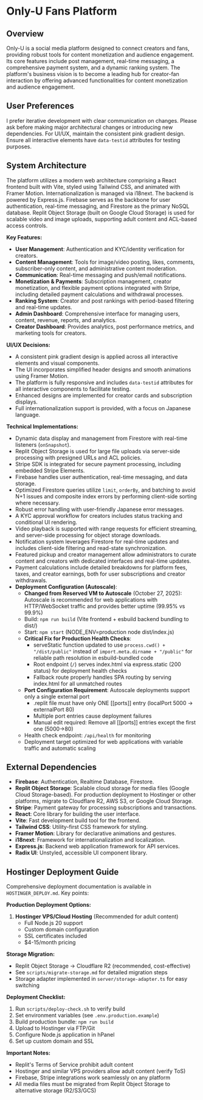 # Only-U Fans Platform

## Overview
Only-U is a social media platform designed to connect creators and fans, providing robust tools for content monetization and audience engagement. Its core features include post management, real-time messaging, a comprehensive payment system, and a dynamic ranking system. The platform's business vision is to become a leading hub for creator-fan interaction by offering advanced functionalities for content monetization and audience engagement.

## User Preferences
I prefer iterative development with clear communication on changes. Please ask before making major architectural changes or introducing new dependencies. For UI/UX, maintain the consistent pink gradient design. Ensure all interactive elements have `data-testid` attributes for testing purposes.

## System Architecture
The platform utilizes a modern web architecture comprising a React frontend built with Vite, styled using Tailwind CSS, and animated with Framer Motion. Internationalization is managed via i18next. The backend is powered by Express.js. Firebase serves as the backbone for user authentication, real-time messaging, and Firestore as the primary NoSQL database. Replit Object Storage (built on Google Cloud Storage) is used for scalable video and image uploads, supporting adult content and ACL-based access controls.

**Key Features:**
*   **User Management**: Authentication and KYC/identity verification for creators.
*   **Content Management**: Tools for image/video posting, likes, comments, subscriber-only content, and administrative content moderation.
*   **Communication**: Real-time messaging and push/email notifications.
*   **Monetization & Payments**: Subscription management, creator monetization, and flexible payment options integrated with Stripe, including detailed payment calculations and withdrawal processes.
*   **Ranking System**: Creator and post rankings with period-based filtering and real-time updates.
*   **Admin Dashboard**: Comprehensive interface for managing users, content, revenue, reports, and analytics.
*   **Creator Dashboard**: Provides analytics, post performance metrics, and marketing tools for creators.

**UI/UX Decisions:**
*   A consistent pink gradient design is applied across all interactive elements and visual components.
*   The UI incorporates simplified header designs and smooth animations using Framer Motion.
*   The platform is fully responsive and includes `data-testid` attributes for all interactive components to facilitate testing.
*   Enhanced designs are implemented for creator cards and subscription displays.
*   Full internationalization support is provided, with a focus on Japanese language.

**Technical Implementations:**
*   Dynamic data display and management from Firestore with real-time listeners (`onSnapshot`).
*   Replit Object Storage is used for large file uploads via server-side processing with presigned URLs and ACL policies.
*   Stripe SDK is integrated for secure payment processing, including embedded Stripe Elements.
*   Firebase handles user authentication, real-time messaging, and data storage.
*   Optimized Firestore queries utilize `limit`, `orderBy`, and batching to avoid N+1 issues and composite index errors by performing client-side sorting where necessary.
*   Robust error handling with user-friendly Japanese error messages.
*   A KYC approval workflow for creators includes status tracking and conditional UI rendering.
*   Video playback is supported with range requests for efficient streaming, and server-side processing for object storage downloads.
*   Notification system leverages Firestore for real-time updates and includes client-side filtering and read-state synchronization.
*   Featured pickup and creator management allow administrators to curate content and creators with dedicated interfaces and real-time updates.
*   Payment calculations include detailed breakdowns for platform fees, taxes, and creator earnings, both for user subscriptions and creator withdrawals.
*   **Deployment Configuration (Autoscale)**:
    - **Changed from Reserved VM to Autoscale** (October 27, 2025): Autoscale is recommended for web applications with HTTP/WebSocket traffic and provides better uptime (99.95% vs 99.9%)
    - Build: `npm run build` (Vite frontend + esbuild backend bundling to dist/)
    - Start: `npm start` (NODE_ENV=production node dist/index.js)
    - **Critical Fix for Production Health Checks**: 
      - serveStatic function updated to use `process.cwd() + "/dist/public"` instead of `import.meta.dirname + "/public"` for reliable path resolution in esbuild-bundled code
      - Root endpoint (`/`) serves index.html via express.static (200 status) for deployment health checks
      - Fallback route properly handles SPA routing by serving index.html for all unmatched routes
    - **Port Configuration Requirement**: Autoscale deployments support only a single external port
      - .replit file must have only ONE [[ports]] entry (localPort 5000 → externalPort 80)
      - Multiple port entries cause deployment failures
      - Manual edit required: Remove all [[ports]] entries except the first one (5000→80)
    - Health check endpoint: `/api/health` for monitoring
    - Deployment target optimized for web applications with variable traffic and automatic scaling

## External Dependencies
*   **Firebase**: Authentication, Realtime Database, Firestore.
*   **Replit Object Storage**: Scalable cloud storage for media files (Google Cloud Storage-based). For production deployment to Hostinger or other platforms, migrate to Cloudflare R2, AWS S3, or Google Cloud Storage.
*   **Stripe**: Payment gateway for processing subscriptions and transactions.
*   **React**: Core library for building the user interface.
*   **Vite**: Fast development build tool for the frontend.
*   **Tailwind CSS**: Utility-first CSS framework for styling.
*   **Framer Motion**: Library for declarative animations and gestures.
*   **i18next**: Framework for internationalization and localization.
*   **Express.js**: Backend web application framework for API services.
*   **Radix UI**: Unstyled, accessible UI component library.

## Hostinger Deployment Guide
Comprehensive deployment documentation is available in `HOSTINGER_DEPLOY.md`. Key points:

**Production Deployment Options:**
1. **Hostinger VPS/Cloud Hosting** (Recommended for adult content)
   - Full Node.js 20 support
   - Custom domain configuration
   - SSL certificates included
   - $4-15/month pricing

**Storage Migration:**
- Replit Object Storage → Cloudflare R2 (recommended, cost-effective)
- See `scripts/migrate-storage.md` for detailed migration steps
- Storage adapter implemented in `server/storage-adapter.ts` for easy switching

**Deployment Checklist:**
1. Run `scripts/deploy-check.sh` to verify build
2. Set environment variables (see `.env.production.example`)
3. Build production bundle: `npm run build`
4. Upload to Hostinger via FTP/Git
5. Configure Node.js application in hPanel
6. Set up custom domain and SSL

**Important Notes:**
- Replit's Terms of Service prohibit adult content
- Hostinger and similar VPS providers allow adult content (verify ToS)
- Firebase, Stripe integrations work seamlessly on any platform
- All media files must be migrated from Replit Object Storage to alternative storage (R2/S3/GCS)
